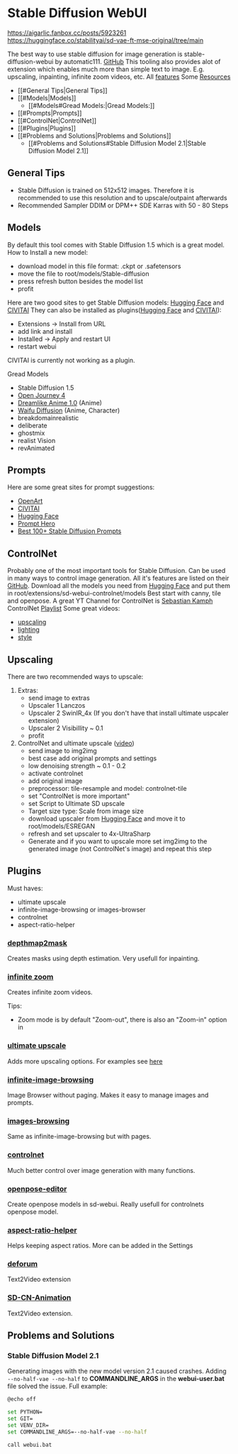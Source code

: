 # Stable Diffusion WebUI

https://aigarlic.fanbox.cc/posts/5923261
https://huggingface.co/stabilityai/sd-vae-ft-mse-original/tree/main

The best way to use stable diffusion for image generation is stable-diffusion-webui by automatic111. [GitHub](https://github.com/AUTOMATIC1111/stable-diffusion-webui)
This tooling also provides alot of extension which enables much more than simple text to image. E.g. upscaling, inpainting, infinite zoom videos, etc.
All [features](https://github.com/AUTOMATIC1111/stable-diffusion-webui-feature-showcase)
Some [Resources](https://www.reddit.com/r/StableDiffusion/comments/yknrjt/list_of_sd_tutorials_resources/)

- [[#General Tips|General Tips]]
- [[#Models|Models]]
	- [[#Models#Gread Models:|Gread Models:]]
- [[#Prompts|Prompts]]
- [[#ControlNet|ControlNet]]
- [[#Plugins|Plugins]]
- [[#Problems and Solutions|Problems and Solutions]]
	- [[#Problems and Solutions#Stable Diffusion Model 2.1|Stable Diffusion Model 2.1]]



## General Tips
- Stable Diffusion is trained on 512x512 images. Therefore it is recommended to use this resolution and to upscale/outpaint  afterwards
- Recommended Sampler DDIM or DPM++ SDE Karras with 50 - 80 Steps

## Models

By default this tool comes with Stable Diffusion 1.5 which is a great model.
How to Install a new model:
- download model in this file format: .ckpt or .safetensors
- move the file to root/models/Stable-diffusion
- press refresh button besides the model list
- profit

Here are two good sites to get Stable Diffusion models: [Hugging Face](https://huggingface.co/models?other=stable-diffusion) and [CIVITAI](https://civitai.com/)
They can also be installed as plugins([Hugging Face](https://github.com/camenduru/stable-diffusion-webui-huggingface) and [CIVITAI](https://github.com/civitai/sd_civitai_extension)):
- Extensions -> Install from URL
- add link and install
- Installed -> Apply and restart UI
- restart webui

CIVITAI is currently not working as a plugin.

Gread Models
- Stable Diffusion 1.5
- [Open Journey 4](https://huggingface.co/prompthero/openjourney-v4)
- [Dreamlike Anime 1.0](https://huggingface.co/dreamlike-art/dreamlike-anime-1.0) (Anime)
- [Waifu Diffusion](https://huggingface.co/hakurei/waifu-diffusion) (Anime, Character)
- breakdomainrealistic
- deliberate
- ghostmix
- realist Vision
- revAnimated

## Prompts

Here are some great sites for prompt suggestions:
- [OpenArt](https://openart.ai/)
- [CIVITAI](https://civitai.com/images)
- [Hugging Face](https://huggingface.co/spaces/huggingface-projects/diffusers-gallery)
- [Prompt Hero](https://prompthero.com/stable-diffusion-prompts)
- [Best 100+ Stable Diffusion Prompts](https://mpost.io/best-100-stable-diffusion-prompts-the-most-beautiful-ai-text-to-image-prompts/#best-ai-architecture-prompts)

## ControlNet

Probably one of the most important tools for Stable Diffusion. Can be used in many ways to control image generation. All it's features are listed on their [GitHub](https://github.com/lllyasviel/ControlNet).
Download all the models you need from [Hugging Face](https://huggingface.co/lllyasviel/ControlNet-v1-1/tree/main) and put them in root/extensions/sd-webui-controlnet/models
Best start with canny, tile and openpose.
A great YT Channel for ControlNet is [Sebastian Kamph](https://www.youtube.com/@sebastiankamph) ControlNet [Playlist](https://www.youtube.com/watch?v=vFZgPyCJflE&list=PLXS4AwfYDUi7zeEgJRM-PfB6KKhXt1faY)
Some great videos:
- [upscaling](https://www.youtube.com/watch?v=EmA0RwWv-os)
- [lighting](https://www.youtube.com/watch?v=_xHC3bT5GBU)
- [style](https://www.youtube.com/watch?v=wDM8iDK-yng)

## Upscaling
There are two recommended ways to upscale:
1. Extras:
	- send image to extras
	- Upscaler 1 Lanczos
	- Upscaler 2 SwinIR_4x (If you don't have that install ultimate uspcaler extension)
	- Upscaler 2 Visibillity ~ 0.1
	- profit
2. ControlNet and ultimate upscale ([video](https://www.youtube.com/watch?v=EmA0RwWv-os))
	- send image to img2img
	- best case add original prompts and settings 
	- low denoising strength ~ 0.1 - 0.2
	- activate controlnet
	- add original image
	- preprocessor: tile-resample and model: controlnet-tile
	- set "ControlNet is more important"
	- set Script to Ultimate SD upscale
	- Target size type: Scale from image size
	- download upscaler from [Hugging Face](https://huggingface.co/datasets/Kizi-Art/Upscale/tree/fa98e357882a23b8e7928957a39462fbfaee1af5) and move it to root/models/ESREGAN
	- refresh and set upscaler to 4x-UltraSharp
	- Generate and if you want to upscale more set img2img to the generated image (not ControlNet's image) and repeat this step

## Plugins

Must haves:
- ultimate upscale
- infinite-image-browsing or images-browser
- controlnet
- aspect-ratio-helper

### [depthmap2mask](https://github.com/Extraltodeus/depthmap2mask)
Creates masks using depth estimation. Very usefull for inpainting.

### [infinite zoom](https://github.com/v8hid/infinite-zoom-automatic1111-webui.git)
Creates infinite zoom videos.

Tips:
- Zoom mode is by default "Zoom-out", there is also an "Zoom-in" option in 

### [ultimate upscale](https://github.com/Coyote-A/ultimate-upscale-for-automatic1111.git)
Adds more upscaling options. For examples see [here](https://github.com/Coyote-A/ultimate-upscale-for-automatic1111/wiki/Examples)

### [infinite-image-browsing](https://github.com/zanllp/sd-webui-infinite-image-browsing.git)
Image Browser without paging. Makes it easy to manage images and prompts.

### [images-browsing](https://github.com/AlUlkesh/stable-diffusion-webui-images-browser)
Same as infinite-image-browsing but with pages.

### [controlnet](https://github.com/Mikubill/sd-webui-controlnet)
Much better control over image generation with many functions.

### [openpose-editor](https://github.com/fkunn1326/openpose-editor)
Create openpose models in sd-webui. Really usefull for controlnets openpose model. 

### [aspect-ratio-helper](https://github.com/thomasasfk/sd-webui-aspect-ratio-helper)
Helps keeping aspect ratios. More can be added in the Settings

### [deforum](https://github.com/deforum-art/deforum-for-automatic1111-webui.git)
Text2Video extension

### [SD-CN-Animation](https://github.com/volotat/SD-CN-Animation.git)
Text2Video extension.

## Problems and Solutions

### Stable Diffusion Model 2.1

Generating images with the new model version 2.1 caused crashes. Adding 
```--no-half-vae --no-half``` to  **COMMANDLINE_ARGS** in the **webui-user.bat** file solved the issue.
Full example:
```Bash
@echo off

set PYTHON=
set GIT=
set VENV_DIR=
set COMMANDLINE_ARGS=--no-half-vae --no-half

call webui.bat
```